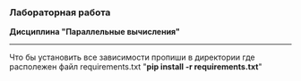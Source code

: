 ### Лабораторная работа 

**Дисциплина "Параллельные вычисления"**

---

Что бы установить все зависимости пропиши в директории где располежен файл requirements.txt "**pip install -r requirements.txt**"